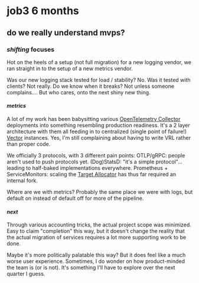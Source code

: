 # job3 6 months

## do we really understand mvps?

### _shifting_ focuses

Hot on the heels of a setup (not full migration) for a new logging vendor,
we ran straight in to the setup of a new metrics vendor.

Was our new logging stack tested for load / stability? No.
Was it tested with clients? Not really.
Do we know when it breaks? Not unless someone complains....
But who cares, onto the next shiny new thing.

#### _metrics_

A lot of my work has been babysitting various [OpenTelemetry Collector]
deployments into something resembling production readiness.
It's a 2 layer architecture with them all feeding in to centralized
(single point of failure!) [Vector] instances.
Yes, I'm still complaining about having to write VRL rather than proper code.

We officially 3 protocols, with 3 different pain points:
OTLP/gRPC: people aren't used to push protocols yet.
(Dog)StatsD: "it's a simple protocol"...
leading to half-baked implementations everywhere.
Prometheus + ServiceMonitors: scaling the [Target Allocator]
has thus far required an internal fork.

Where are we with metrics?
Probably the same place we were with logs,
but default on instead of default off for more of the pipeline.

[OpenTelemetry Collector]: https://opentelemetry.io/docs/collector/
[Vector]: https://vector.dev/
[Target Allocator]: https://github.com/open-telemetry/opentelemetry-operator/tree/main/cmd/otel-allocator

#### _next_

Through various accounting tricks,
the actual project scope was minimized.
Easy to claim "completion" this way,
but it doesn't change the reality that the actual migration of services
requires a lot more supporting work to be done.

Maybe it's more politically palatable this way?
But it does feel like a much worse user experience.
Sometimes, I do wonder on how product-minded the team is (or is not).
It's something I'll have to explore over the next quarter I guess.
